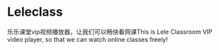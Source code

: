 # Leleclass
乐乐课堂vip视频播放器，让我们可以畅快看网课This is Lele Classroom VIP video player, so that we can watch online classes freely!
